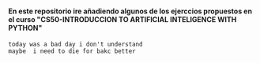 #### En este repositorio ire añadiendo algunos de los ejerccios propuestos en el curso "CS50-INTRODUCCION TO ARTIFICIAL INTELIGENCE WITH PYTHON" 
    today was a bad day i don't understand 
    maybe  i need to die for bakc better
